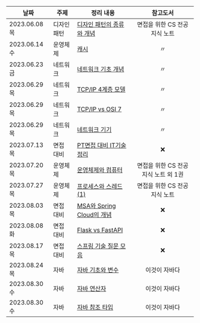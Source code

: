 


 |날짜|주제|정리 내용|참고도서|
|------|------|------|:------:|
|2023.06.08 목|디자인패턴|[디자인 패턴의 종류와 개념](https://4priltwntsx.tistory.com/12)|면접을 위한 CS 전공지식 노트|
|2023.06.14 수|운영체제|[캐시](https://4priltwntsx.tistory.com/13)|〃|
|2023.06.23 금|네트워크|[네트워크 기초 개념](https://parallel-pie-1c4.notion.site/CS-cc24ad6cccfa4eedbd01eae03e36383e?pvs=4)|〃|
|2023.06.29 목|네트워크|[TCP/IP 4계층 모델](https://parallel-pie-1c4.notion.site/CS-TCP-IP-4-9cf540dd51fc440297c8d3d82bbcb313?pvs=4)|〃|
|2023.06.29 목|네트워크|[TCP/IP vs OSI 7](https://parallel-pie-1c4.notion.site/CS-TCP-IP-vs-OSI-7-9356fd9e4332496c9201515524a01921?pvs=4)|〃|
|2023.06.29 목|네트워크|[네트워크 기기](https://parallel-pie-1c4.notion.site/CS-28f227337cbd4f658fac997616d1ca6b?pvs=4)|〃|
|2023.07.13 목|면접 대비|[PT면접 대비 IT기술 정리](https://parallel-pie-1c4.notion.site/CS-PT-IT-943d41acd5ec4274a659caf597dc8c2e?pvs=4)|❌|
|2023.07.20 목|운영체제|[운영체제와 컴퓨터](https://4priltwntsx.tistory.com/19)|면접을 위한 CS 전공지식 노트 외 1권|
|2023.07.27 목|운영체제|[프로세스와 스레드(1)](https://4priltwntsx.tistory.com/22)|면접을 위한 CS 전공지식 노트|
|2023.08.03 목|면접 대비|[MSA와 Spring Cloud의 개념](https://parallel-pie-1c4.notion.site/CS-MSA-Spring-Cloud-f6684c31105d4049ad28e02e480fc821?pvs=4)|❌|
|2023.08.08 화|면접 대비|[Flask vs FastAPI](https://parallel-pie-1c4.notion.site/CS-Flask-vs-Fast-API-f00255a064a14280ad7021f72ce25adb?pvs=4)|❌|
|2023.08.17 목|면접 대비|[스프링 기술 질문 모음](https://parallel-pie-1c4.notion.site/CS-Spring-d5b5c78c21164df0bb358e9cbb0aaa38?pvs=4)|❌|
|2023.08.24 목|자바|[자바 기초와 변수](https://4priltwntsx.tistory.com/36)|이것이 자바다|
|2023.08.30 수|자바|[자바 연산자](https://parallel-pie-1c4.notion.site/CS-b3dea569b63c4708974227b8e51829db?pvs=4)|이것이 자바다|
|2023.08.30 수|자바|[자바 참조 타입](https://parallel-pie-1c4.notion.site/CS-4c35864ce87741cfabb59e7dfc823b44?pvs=4)|이것이 자바다|
